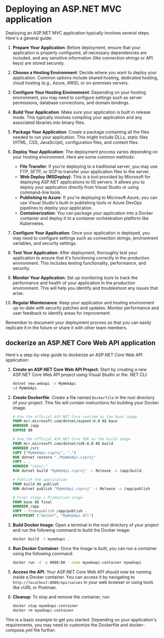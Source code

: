 # Deploying an ASP.NET MVC application

Deploying an ASP.NET MVC application typically involves several steps. Here's a general guide:

1. **Prepare Your Application**: Before deployment, ensure that your application is properly configured, all necessary dependencies are included, and any sensitive information (like connection strings or API keys) are stored securely.

2. **Choose a Hosting Environment**: Decide where you want to deploy your application. Common options include shared hosting, dedicated hosting, cloud hosting (e.g., Azure, AWS), or on-premises servers.

3. **Configure Your Hosting Environment**: Depending on your hosting environment, you may need to configure settings such as server permissions, database connections, and domain bindings.

4. **Build Your Application**: Make sure your application is built in release mode. This typically involves compiling your application and any associated libraries into binary files.

5. **Package Your Application**: Create a package containing all the files needed to run your application. This might include DLLs, static files (HTML, CSS, JavaScript), configuration files, and content files.

6. **Deploy Your Application**: The deployment process varies depending on your hosting environment. Here are some common methods:

   - **File Transfer**: If you're deploying to a traditional server, you may use FTP, SFTP, or SCP to transfer your application files to the server.
   - **Web Deploy (MSDeploy)**: This is a tool provided by Microsoft for deploying ASP.NET applications to IIS servers. It allows you to deploy your application directly from Visual Studio or using command-line tools.
   - **Publishing to Azure**: If you're deploying to Microsoft Azure, you can use Visual Studio's built-in publishing tools or Azure DevOps pipelines to deploy your application.
   - **Containerization**: You can package your application into a Docker container and deploy it to a container orchestration platform like Kubernetes.

7. **Configure Your Application**: Once your application is deployed, you may need to configure settings such as connection strings, environment variables, and security settings.

8. **Test Your Application**: After deployment, thoroughly test your application to ensure that it's functioning correctly in the production environment. This includes testing functionality, performance, and security.

9. **Monitor Your Application**: Set up monitoring tools to track the performance and health of your application in the production environment. This will help you identify and troubleshoot any issues that arise.

10. **Regular Maintenance**: Keep your application and hosting environment up-to-date with security patches and updates. Monitor performance and user feedback to identify areas for improvement.

Remember to document your deployment process so that you can easily replicate it in the future or share it with other team members.


## dockerize an ASP.NET Core Web API application
Here's a step-by-step guide to dockerize an ASP.NET Core Web API application:

1. **Create an ASP.NET Core Web API Project**:
   Start by creating a new ASP.NET Core Web API project using Visual Studio or the .NET CLI:
   ```bash
   dotnet new webapi -n MyWebApi
   cd MyWebApi
   ```

2. **Create Dockerfile**:
   Create a file named `Dockerfile` in the root directory of your project. This file will contain instructions for building your Docker image.
   ```Dockerfile
   # Use the official ASP.NET Core runtime as the base image
   FROM mcr.microsoft.com/dotnet/aspnet:6.0 AS base
   WORKDIR /app
   EXPOSE 80

   # Use the official ASP.NET Core SDK as the build image
   FROM mcr.microsoft.com/dotnet/sdk:6.0 AS build
   WORKDIR /src
   COPY ["MyWebApi.csproj", "."]
   RUN dotnet restore "./MyWebApi.csproj"
   COPY . .
   WORKDIR "/src/."
   RUN dotnet build "MyWebApi.csproj" -c Release -o /app/build

   # Publish the application
   FROM build AS publish
   RUN dotnet publish "MyWebApi.csproj" -c Release -o /app/publish

   # Final stage / Production stage
   FROM base AS final
   WORKDIR /app
   COPY --from=publish /app/publish .
   ENTRYPOINT ["dotnet", "MyWebApi.dll"]
   ```

3. **Build Docker Image**:
   Open a terminal in the root directory of your project and run the following command to build the Docker image:
   ```bash
   docker build -t mywebapi .
   ```

4. **Run Docker Container**:
   Once the image is built, you can run a container using the following command:
   ```bash
   docker run -d -p 8080:80 --name mywebapi-container mywebapi
   ```

5. **Access the API**:
   Your ASP.NET Core Web API should now be running inside a Docker container. You can access it by navigating to `http://localhost:8080/api/values` in your web browser or using tools like cURL or Postman.

6. **Cleanup**:
   To stop and remove the container, run:
   ```bash
   docker stop mywebapi-container
   docker rm mywebapi-container
   ```

This is a basic example to get you started. Depending on your application's requirements, you may need to customize the Dockerfile and docker-compose.yml file further.